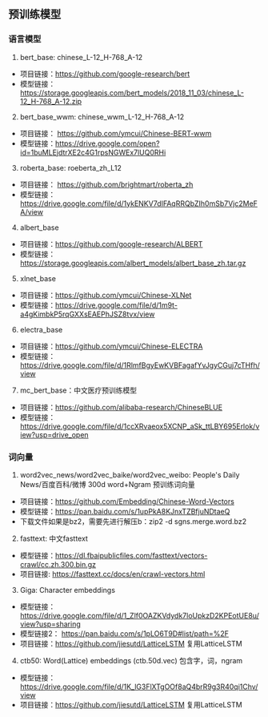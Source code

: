 ## 预训练模型

### 语言模型
1. bert_base: chinese_L-12_H-768_A-12
- 项目链接：https://github.com/google-research/bert
- 模型链接：https://storage.googleapis.com/bert_models/2018_11_03/chinese_L-12_H-768_A-12.zip

2. bert_base_wwm: chinese_wwm_L-12_H-768_A-12
- 项目链接： https://github.com/ymcui/Chinese-BERT-wwm
- 模型链接：https://drive.google.com/open?id=1buMLEjdtrXE2c4G1rpsNGWEx7lUQ0RHi

3. roberta_base: roeberta_zh_L12
- 项目链接： https://github.com/brightmart/roberta_zh
- 模型链接：https://drive.google.com/file/d/1ykENKV7dIFAqRRQbZIh0mSb7Vjc2MeFA/view

4. albert_base
- 项目链接：https://github.com/google-research/ALBERT
- 模型链接：https://storage.googleapis.com/albert_models/albert_base_zh.tar.gz

5. xlnet_base
- 项目链接：https://github.com/ymcui/Chinese-XLNet
- 模型链接：https://drive.google.com/file/d/1m9t-a4gKimbkP5rqGXXsEAEPhJSZ8tvx/view

6. electra_base
- 项目链接：https://github.com/ymcui/Chinese-ELECTRA
- 模型链接：https://drive.google.com/file/d/1RlmfBgyEwKVBFagafYvJgyCGuj7cTHfh/view

7. mc_bert_base：中文医疗预训练模型
- 项目链接：https://github.com/alibaba-research/ChineseBLUE
- 模型链接：https://drive.google.com/file/d/1ccXRvaeox5XCNP_aSk_ttLBY695Erlok/view?usp=drive_open

### 词向量
1. word2vec_news/word2vec_baike/word2vec_weibo: People's Daily News/百度百科/微博 300d word+Ngram 预训练词向量
- 项目链接：https://github.com/Embedding/Chinese-Word-Vectors
- 模型链接：https://pan.baidu.com/s/1upPkA8KJnxTZBfjuNDtaeQ
- 下载文件如果是bz2，需要先进行解压b：zip2 -d sgns.merge.word.bz2

2. fasttext: 中文fasttext
- 模型链接：https://dl.fbaipublicfiles.com/fasttext/vectors-crawl/cc.zh.300.bin.gz
- 项目链接: https://fasttext.cc/docs/en/crawl-vectors.html

3. Giga: Character embeddings
- 模型链接：https://drive.google.com/file/d/1_Zlf0OAZKVdydk7loUpkzD2KPEotUE8u/view?usp=sharing
- 模型链接2： https://pan.baidu.com/s/1pLO6T9D#list/path=%2F
- 项目链接：https://github.com/jiesutd/LatticeLSTM 复用LatticeLSTM

4. ctb50: Word(Lattice) embeddings (ctb.50d.vec) 包含字，词，ngram
- 模型链接：https://drive.google.com/file/d/1K_lG3FlXTgOOf8aQ4brR9g3R40qi1Chv/view
- 项目链接：https://github.com/jiesutd/LatticeLSTM 复用LatticeLSTM
